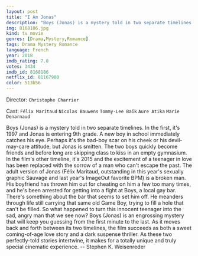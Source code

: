 ```yaml
---
layout: post
title: "I Am Jonas"
description: "Boys (Jonas) is a mystery told in two separate timelines. In the first, it's 1997 and Jonas is entering 9th grade. A new boy in school immediately catches his eye. Perhaps it's the bad-boy scar on his cheek or his devil-may-care attitude, but Jonas is smitten. The two boys quickly become friends and before long are skipping class to kiss in an empty gymnasium. In the film's other timeline, it's 2015 and the excitement of .."
img: 8168186.jpg
kind: tv movie
genres: [Drama,Mystery,Romance]
tags: Drama Mystery Romance 
language: French
year: 2018
imdb_rating: 7.0
votes: 3434
imdb_id: 8168186
netflix_id: 81167980
color: 513b56
---
```

Director: `Christophe Charrier`  

Cast: `Félix Maritaud` `Nicolas Bauwens` `Tommy-Lee Baïk` `Aure Atika` `Marie Denarnaud` 

Boys (Jonas) is a mystery told in two separate timelines. In the first, it's 1997 and Jonas is entering 9th grade. A new boy in school immediately catches his eye. Perhaps it's the bad-boy scar on his cheek or his devil-may-care attitude, but Jonas is smitten. The two boys quickly become friends and before long are skipping class to kiss in an empty gymnasium. In the film's other timeline, it's 2015 and the excitement of a teenager in love has been replaced with the sorrow of a man who can't escape the past. The adult version of Jonas (Félix Maritaud, outstanding in this year's sexually graphic Sauvage and last year's ImageOut favorite BPM) is a broken man. His boyfriend has thrown him out for cheating on him a few too many times, and he's been arrested for getting into a fight at Boys, a local gay bar. There's something about the bar that seems to set him off. He meanders through life still carrying that same old Game Boy, trying to fill a hole that can't be filled. So what happened to turn this innocent teenager into the sad, angry man that we see now? Boys (Jonas) is an engrossing mystery that will keep you guessing from the first minute to the last. As it moves back and forth between its two timelines, the film succeeds as both a sweet coming-of-age love story and a dark suspense thriller. As these two perfectly-told stories intertwine, it makes for a totally unique and truly special cinematic experience. -- Stephen K. Weisenreder